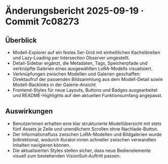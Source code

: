 # Änderungsbericht 2025-09-19 · Commit 7c08273

## Überblick
- Modell-Explorer auf ein festes 5er-Grid mit einheitlichen Kachelbreiten und Lazy-Loading per Intersection Observer umgestellt.
- Detail-Sidebar ergänzt, die Metadaten, Tags, Speicherpfade und verknüpfte Galerien eines ausgewählten LoRA-Modells visualisiert.
- Verknüpfungen zwischen Modellen und Galerien geschaffen: Direktaufruf der passenden Bildsammlung aus dem Modell-Detail sowie Modell-Backlinks in der Galerie-Ansicht.
- Frontend-Styles für neue Layouts, Buttons und Badges ausgearbeitet und README-Highlights auf den aktuellen Funktionsumfang angepasst.

## Auswirkungen
- Benutzerinnen erhalten eine klar strukturierte Modellübersicht mit stets fünf Assets je Zeile und unendlichem Scrollen ohne Nachlade-Button.
- Der Informationsfluss zwischen LoRA-Modellen und Bildgalerien wurde bidirektional, wodurch Kurator:innen schneller zwischen verwandten Inhalten navigieren können.
- Die aktualisierten Styles stellen sicher, dass neue Bedienelemente visuell zum bestehenden VisionSuit-Auftritt passen.
